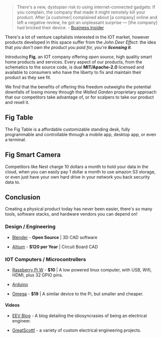 > There's a new, dystopian risk to using internet-connected gadgets: If you complain, the company that made it might remotely kill your product. After [a customer] complained about [a company] online and left a negative review, he got an unpleasant surprise — [the company] had bricked their device. - [Business Insider](http://www.businessinsider.com/iot-garage-door-opener-garadget-kills-customers-device-bad-amazon-review-2017-4)

There's a lot of venture capitalists interested in the IOT market, however products developed in this space suffer from the *John Deer Effect*: the idea that *you don't own the product you paid for, you're **licensing it***. 

Introducing **Fig**, an IOT company offering *open source*, high quality smart home products and services. Every aspect of our products, from the schematics to the source code, is dual **MIT/Apache-2.0** licensed and available to consumers who have the liberty to fix and maintain their product as they see fit.

We find that the benefits of offering this freedom outweighs the potential downfalls of losing money through the *Walled Garden* proprietary approach that our competitors take advantage of, or for scalpers to take our product and resell it. 

## Fig Table

The Fig Table is a affordable customizable standing desk, fully programmable and controllable through a mobile app, desktop app, or even a terminal.

## Fig Smart Camera

Competitors like Nest charge 10 dollars a month to hold your data in the cloud, when you can easily pay 1 dollar a month to use amazon S3 storage, or even just have your own hard drive in your network you back security data to. 

## Conclusion

Creating a physical product today has never been easier, there's so many tools, software stacks, and hardware vendors you can depend on!

### Design / Engineering

- [Blender](https://www.blender.org/) - **Open Source** | 3D CAD software

- [Altium](http://www.altium.com/altium-designer/overview) - **$120 per Year** | Circuit Board CAD

### IOT Computers / Microcontrollers

- [Raspberry Pi W](https://www.raspberrypi.org/products/pi-zero-w/) - **$10** | A low powered linux computer, with USB, Wifi, HDMI, plus 32 GPIO pins.

- [Arduino](https://www.arduino.cc/)

- [Omega](https://onion.io/store/) - **$19** | A similar device to the Pi, but smaller and cheaper.

#### Videos

- [EEV Blog](https://www.youtube.com/channel/UC2DjFE7Xf11URZqWBigcVOQ) - A blog detailing the idiosyncrasies of being an electrical engineer.

- [GreatScott!](https://www.youtube.com/user/greatscottlab) - a variety of custom electrical engineering projects.